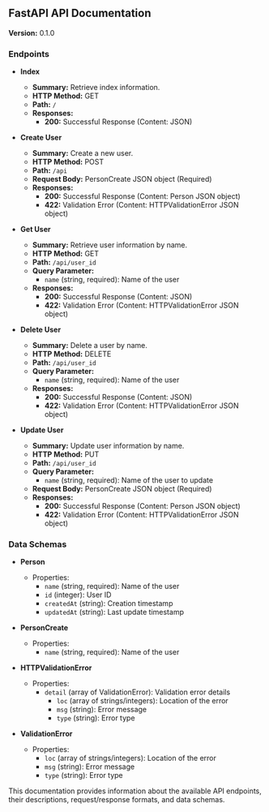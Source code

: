 ## FastAPI API Documentation

**Version:** 0.1.0

### Endpoints

- **Index**
  - **Summary:** Retrieve index information.
  - **HTTP Method:** GET
  - **Path:** `/`
  - **Responses:**
    - **200:** Successful Response (Content: JSON)
    
- **Create User**
  - **Summary:** Create a new user.
  - **HTTP Method:** POST
  - **Path:** `/api`
  - **Request Body:** PersonCreate JSON object (Required)
  - **Responses:**
    - **200:** Successful Response (Content: Person JSON object)
    - **422:** Validation Error (Content: HTTPValidationError JSON object)

- **Get User**
  - **Summary:** Retrieve user information by name.
  - **HTTP Method:** GET
  - **Path:** `/api/user_id`
  - **Query Parameter:**
    - `name` (string, required): Name of the user
  - **Responses:**
    - **200:** Successful Response (Content: JSON)
    - **422:** Validation Error (Content: HTTPValidationError JSON object)

- **Delete User**
  - **Summary:** Delete a user by name.
  - **HTTP Method:** DELETE
  - **Path:** `/api/user_id`
  - **Query Parameter:**
    - `name` (string, required): Name of the user
  - **Responses:**
    - **200:** Successful Response (Content: JSON)
    - **422:** Validation Error (Content: HTTPValidationError JSON object)

- **Update User**
  - **Summary:** Update user information by name.
  - **HTTP Method:** PUT
  - **Path:** `/api/user_id`
  - **Query Parameter:**
    - `name` (string, required): Name of the user to update
  - **Request Body:** PersonCreate JSON object (Required)
  - **Responses:**
    - **200:** Successful Response (Content: Person JSON object)
    - **422:** Validation Error (Content: HTTPValidationError JSON object)

### Data Schemas

- **Person**
  - Properties:
    - `name` (string, required): Name of the user
    - `id` (integer): User ID
    - `createdAt` (string): Creation timestamp
    - `updatedAt` (string): Last update timestamp

- **PersonCreate**
  - Properties:
    - `name` (string, required): Name of the user

- **HTTPValidationError**
  - Properties:
    - `detail` (array of ValidationError): Validation error details
      - `loc` (array of strings/integers): Location of the error
      - `msg` (string): Error message
      - `type` (string): Error type

- **ValidationError**
  - Properties:
    - `loc` (array of strings/integers): Location of the error
    - `msg` (string): Error message
    - `type` (string): Error type

This documentation provides information about the available API endpoints, their descriptions, request/response formats, and data schemas.